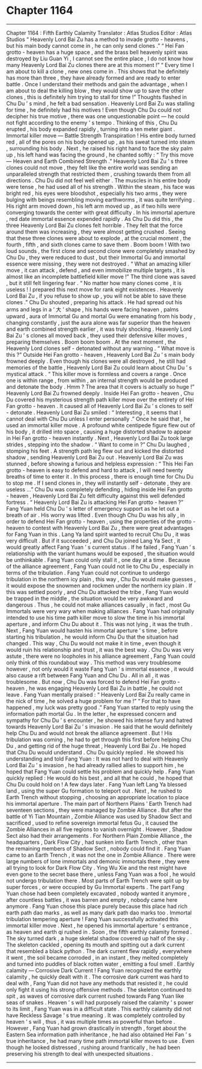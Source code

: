 
# Chapter 1164


---

Chapter 1164 : Fifth Earthly Calamity
Translator :
Atlas Studios
Editor :
Atlas Studios
“ Heavenly Lord Bai Zu has a method to invade grotto - heavens , but his main body cannot come in , he can only send clones .”
“ Hei Fan grotto - heaven has a huge space , and the brass bell heavenly spirit was destroyed by Liu Guan Yi , I cannot see the entire place , I do not know how many Heavenly Lord Bai Zu clones there are at this moment !”
“ Every time I am about to kill a clone , new ones come in . This shows that he definitely has more than three , they have already formed and are ready to enter battle . Once I understand their methods and gain the advantage , when I am about to deal the killing blow , they would show up to save the other clones , this is definitely him trying to stall for time !”
Thoughts flashed in Chu Du ’ s mind , he felt a bad sensation .
Heavenly Lord Bai Zu was stalling for time , he definitely had his motives !
Even though Chu Du could not decipher his true motive , there was one unquestionable point — he could not fight according to the enemy ’ s tempo .
Thinking of this , Chu Du erupted , his body expanded rapidly , turning into a ten meter giant .
Immortal killer move — Battle Strength Transpiration !
His entire body turned red , all of the pores on his body opened up , as his sweat turned into steam , surrounding his body .
Next , he raised his right hand to face the sky palm up , his left hand was facing the ground , he chanted softly : “ Try this move — Heaven and Earth Combined Strength .”
Heavenly Lord Bai Zu ’ s three clones could not move , they felt like the entire world was sending an unparalleled strength that restricted them , crushing towards them from all directions .
Chu Du did not feel well either .
The muscles in his entire body were tense , he had used all of his strength . Within the steam , his face was bright red , his eyes were bloodshot , especially his two arms , they were bulging with beings resembling moving earthworms , it was quite terrifying .
His right arm moved down , his left arm moved up , as if two hills were converging towards the center with great difficulty .
In his immortal aperture , red date immortal essence expended rapidly .
As Chu Du did this , the three Heavenly Lord Bai Zu clones felt horrible . They felt that the force around them was increasing , they were almost getting crushed .
Seeing that these three clones were about to explode , at the crucial moment , the fourth , fifth , and sixth clones came to save them .
Boom boom !
With two loud sounds , the first clone and second clone were completely smashed by Chu Du , they were reduced to dust , but their Immortal Gu and immortal essence were missing , they were not destroyed .
“ What an amazing killer move , it can attack , defend , and even immobilize multiple targets , it is almost like an incomplete battlefield killer move !” The third clone was saved , but it still felt lingering fear .
“ No matter how many clones come , it is useless ! I prepared this next move for rank eight existences . Heavenly Lord Bai Zu , if you refuse to show up , you will not be able to save these clones .” Chu Du shouted , preparing his attack .
He had spread out his arms and legs in a ‘ 大 ’ shape , his hands were facing heaven , palms upward , aura of Immortal Gu and mortal Gu were emanating from his body , changing constantly , just the aura alone was far superior than the heaven and earth combined strength earlier , it was truly shocking .
Heavenly Lord Bai Zu ’ s clones all moved back , they used their defensive killer moves , preparing themselves .
Boom boom boom .
At the next moment , the Heavenly Lord clones self - detonated without any warning .
“ What move is this ?” Outside Hei Fan grotto - heaven , Heavenly Lord Bai Zu ’ s main body frowned deeply .
Even though his clones were all destroyed , he still had memories of the battle , Heavenly Lord Bai Zu could learn about Chu Du ’ s mystical attack .
“ This killer move is formless and covers a range . Once one is within range , from within , an internal strength would be produced and detonate the body . Hmm ? The area that it covers is actually so huge !”
Heavenly Lord Bai Zu frowned deeply .
Inside Hei Fan grotto - heaven , Chu Du covered his mysterious strength path killer move over the entirety of Hei Fan grotto - heaven .
It caused all of Heavenly Lord Bai Zu ’ s clones to self - detonate .
Heavenly Lord Bai Zu smiled : “ Interesting , it seems that I cannot deal with Chu Du unless I enter personally .”
Once he said that , he used an immortal killer move .
A profound white centipede figure flew out of his body , it drilled into space , causing a huge distorted shadow to appear in Hei Fan grotto - heaven instantly .
Next , Heavenly Lord Bai Zu took large strides , stepping into the shadow .
“ Want to come in ?” Chu Du laughed , stomping his feet .
A strength path leg flew out and kicked the distorted shadow , sending Heavenly Lord Bai Zu out .
Heavenly Lord Bai Zu was stunned , before showing a furious and helpless expression : “ This Hei Fan grotto - heaven is easy to defend and hard to attack , I will need twenty breaths of time to enter it . In this process , there is enough time for Chu Du to stop me . If I send clones in , they will instantly self - detonate , they are useless …”
Chu Du was completely defending , hiding inside Hei Fan grotto - heaven , Heavenly Lord Bai Zu felt difficulty against this well defended fortress .
“ Heavenly Lord Bai Zu is attacking Hei Fan grotto - heaven ?” Fang Yuan held Chu Du ’ s letter of emergency support as he let out a breath of air .
His worry was lifted .
Even though Chu Du was his ally , in order to defend Hei Fan grotto - heaven , using the properties of the grotto - heaven to contest with Heavenly Lord Bai Zu , there were great advantages for Fang Yuan in this .
Lang Ya land spirit wanted to recruit Chu Du , it was very difficult . But if it succeeded , and Chu Du joined Lang Ya Sect , it would greatly affect Fang Yuan ’ s current status . If he failed , Fang Yuan ’ s relationship with the variant humans would be exposed , the situation would be unthinkable .
Fang Yuan could only stall it , one day at a time .
Because of the alliance agreement , Fang Yuan could not lie to Chu Du , especially in terms of the tribulation . Fang Yuan could not continue to undergo tribulation in the northern icy plain , this way , Chu Du would make guesses , it would expose the snowmen and rockmen under the northern icy plain . If this was settled poorly , and Chu Du attacked the tribe , Fang Yuan would be trapped in the middle , the situation would be very awkward and dangerous .
Thus , he could not make alliances casually , in fact , most Gu Immortals were very wary when making alliances .
Fang Yuan had originally intended to use his time path killer move to slow the time in his immortal aperture , and inform Chu Du about it .
This was not lying , it was the truth .
Next , Fang Yuan would hasten his immortal aperture ’ s time , before starting his tribulation , he would inform Chu Du that the situation had changed . This way , Chu Du would not make it in time , even though it would ruin his relationship and trust , it was the best way .
Chu Du was very astute , there were no loopholes in his alliance agreement , Fang Yuan could only think of this roundabout way .
This method was very troublesome however , not only would it waste Fang Yuan ’ s immortal essence , it would also cause a rift between Fang Yuan and Chu Du .
All in all , it was troublesome .
But now , Chu Du was forced to defend Hei Fan grotto - heaven , he was engaging Heavenly Lord Bai Zu in battle , he could not leave .
Fang Yuan mentally praised : “ Heavenly Lord Bai Zu really came in the nick of time , he solved a huge problem for me !”
“ For that to have happened , my luck was pretty good .”
Fang Yuan started to reply using the information path mortal Gu .
In the letter , he expressed concern and sympathy for Chu Du ’ s encounter , he showed his intense fury and hatred towards Heavenly Lord Bai Zu ’ s invasion . He said that he would definitely help Chu Du and would not break the alliance agreement . But !
His tribulation was coming , he had to get through this first before helping Chu Du , and getting rid of the huge threat , Heavenly Lord Bai Zu .
He hoped that Chu Du would understand .
Chu Du quickly replied . He showed his understanding and told Fang Yuan : It was not hard to deal with Heavenly Lord Bai Zu ’ s invasion , he had already rallied allies to support him , he hoped that Fang Yuan could settle his problem and quickly help .
Fang Yuan quickly replied : He would do his best , and all that he could , he hoped that Chu Du could hold on !
A few days later .
Fang Yuan left Lang Ya blessed land , using the super Gu formation to teleport out .
Next , he rushed to Earth Trench without stopping , choosing an appropriate location to place his immortal aperture .
The main part of Northern Plains ’ Earth Trench had seventeen sections , they were managed by Zombie Alliance . But after the battle of Yi Tian Mountain , Zombie Alliance was used by Shadow Sect and sacrificed , used to refine sovereign immortal fetus Gu , it caused the Zombie Alliances in all five regions to vanish overnight .
However , Shadow Sect also had their arrangements .
For Northern Plain Zombie Alliance , the headquarters , Dark Flow City , had sunken into Earth Trench , other than the remaining members of Shadow Sect , nobody could find it .
Fang Yuan came to an Earth Trench , it was not the one in Zombie Alliance . There were large numbers of lone immortals and demonic immortals there , they were all trying to look for Dark Flow City . Ying Wu Xie and the rest might have even gone to the secret base there , unless Fang Yuan was a fool , he would not undergo tribulation there .
Most parts of Earth Trench were split up by super forces , or were occupied by Gu Immortal experts .
The part Fang Yuan chose had been completely excavated , nobody wanted it anymore , after countless battles , it was barren and empty , nobody came here anymore .
Fang Yuan chose this place purely because this place had rich earth path dao marks , as well as many dark path dao marks too .
Immortal tribulation tempering aperture !
Fang Yuan successfully activated this immortal killer move .
Next , he opened his immortal aperture ’ s entrance , as heaven and earth qi rushed in .
Soon , the fifth earthly calamity formed .
The sky turned dark , a huge skeletal shadow covered up half of the sky .
The skeleton cackled , opening its mouth and spitting out a dark current that resembled a black python .
The dark current flew rapidly , everywhere it went , the soil became corroded , in an instant , they melted completely and turned into puddles of black rotten water , emitting a foul smell .
Earthly calamity — Corrosive Dark Current !
Fang Yuan recognized the earthly calamity , he quickly dealt with it .
The corrosive dark current was hard to deal with , Fang Yuan did not have any methods that resisted it , he could only fight it using his strong offensive methods .
The skeleton continued to spit , as waves of corrosive dark current rushed towards Fang Yuan like seas of snakes .
Heaven ’ s will had purposely raised the calamity ’ s power to its limit , Fang Yuan was in a difficult state .
This earthly calamity did not have Reckless Savage ’ s true meaning . It was completely controlled by heaven ’ s will , thus , it was multiple times as powerful than before .
However , Fang Yuan had grown drastically in strength , forget about the Eastern Sea information path inheritance , he had also obtained Hei Fan ’ s true inheritance , he had many time path immortal killer moves to use . Even though he looked distressed , rushing around frantically , he had been preserving his strength to deal with unexpected situations .

---

